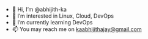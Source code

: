 - 👋 Hi, I’m @abhijith-ka
- 👀 I’m interested in Linux, Cloud, DevOps
- 🌱 I’m currently learning DevOps
- 📫 You may reach me on kaabhijithajay@gmail.com

<!---
abhijith-ka/abhijith-ka is a ✨ special ✨ repository because its `README.md` (this file) appears on your GitHub profile.
You can click the Preview link to take a look at your changes.
--->
